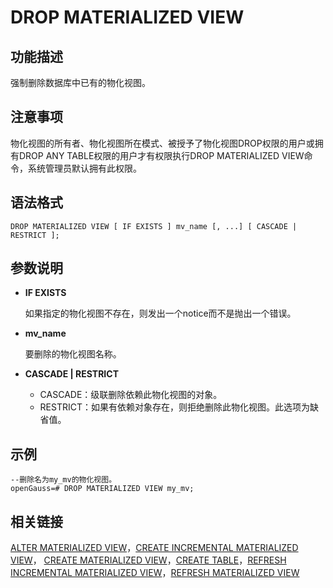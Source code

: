 # DROP MATERIALIZED VIEW<a name="ZH-CN_TOPIC_0289899894"></a>

## 功能描述<a name="zh-cn_topic_0283137529_zh-cn_topic_0237122159_zh-cn_topic_0059777895_sed6f06f3d4d94b38b10c7592f98bacdb"></a>

强制删除数据库中已有的物化视图。

## 注意事项<a name="zh-cn_topic_0283137529_zh-cn_topic_0237122159_zh-cn_topic_0059777895_s115556a9029e407ca47ff01fea8de0cb"></a>

物化视图的所有者、物化视图所在模式、被授予了物化视图DROP权限的用户或拥有DROP ANY TABLE权限的用户才有权限执行DROP MATERIALIZED VIEW命令，系统管理员默认拥有此权限。

## 语法格式<a name="zh-cn_topic_0283137529_zh-cn_topic_0237122159_zh-cn_topic_0059777895_sf4510c6bdb8443de98b3b31a1fed9107"></a>

```
DROP MATERIALIZED VIEW [ IF EXISTS ] mv_name [, ...] [ CASCADE | RESTRICT ];
```

## 参数说明<a name="zh-cn_topic_0283137529_zh-cn_topic_0237122159_zh-cn_topic_0059777895_se717dd5fd464489bb0235495c62d3a9e"></a>

-   **IF EXISTS**

    如果指定的物化视图不存在，则发出一个notice而不是抛出一个错误。

-   **mv\_name**

    要删除的物化视图名称。

-   **CASCADE | RESTRICT**
    -   CASCADE：级联删除依赖此物化视图的对象。
    -   RESTRICT：如果有依赖对象存在，则拒绝删除此物化视图。此选项为缺省值。


## 示例<a name="zh-cn_topic_0283137529_zh-cn_topic_0237122159_zh-cn_topic_0059777895_s7f55076bb56940b7920a431c0c344669"></a>

```
--删除名为my_mv的物化视图。
openGauss=# DROP MATERIALIZED VIEW my_mv;
```

## 相关链接<a name="zh-cn_topic_0283137529_zh-cn_topic_0237122159_zh-cn_topic_0059777895_see210f0a4a344c6d8e1bc34d85b3ec05"></a>

[ALTER MATERIALIZED VIEW](ALTER-MATERIALIZED-VIEW.md)，[CREATE INCREMENTAL MATERIALIZED VIEW](CREATE-INCREMENTAL-MATERIALIZED-VIEW.md)，  [CREATE MATERIALIZED VIEW](CREATE-MATERIALIZED-VIEW.md)，[CREATE TABLE](CREATE-TABLE.md)，[REFRESH INCREMENTAL MATERIALIZED VIEW](REFRESH-INCREMENTAL-MATERIALIZED-VIEW.md)，[REFRESH MATERIALIZED VIEW](REFRESH-MATERIALIZED-VIEW.md)

